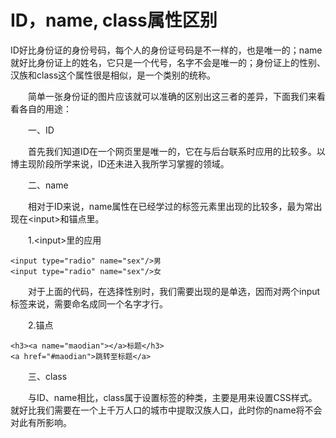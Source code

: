 # ID，name, class属性区别

ID好比身份证的身份号码，每个人的身份证号码是不一样的，也是唯一的；name就好比身份证上的姓名，它只是一个代号，名字不会是唯一的；身份证上的性别、汉族和class这个属性很是相似，是一个类别的统称。

　　简单一张身份证的图片应该就可以准确的区别出这三者的差异，下面我们来看看各自的用途：

　　一、ID

　　首先我们知道ID在一个网页里是唯一的，它在与后台联系时应用的比较多。以博主现阶段所学来说，ID还未进入我所学习掌握的领域。

　　二、name

　　相对于ID来说，name属性在已经学过的标签元素里出现的比较多，最为常出现在&lt;input&gt;和锚点里。

　　1.&lt;input&gt;里的应用

```text
<input type="radio" name="sex"/>男
<input type="radio" name="sex"/>女
```

　　对于上面的代码，在选择性别时，我们需要出现的是单选，因而对两个input标签来说，需要命名成同一个名字才行。

　　2.锚点　

```text
<h3><a name="maodian"></a>标题</h3>
<a href="#maodian">跳转至标题</a>
```

　　三、class

　　与ID、name相比，class属于设置标签的种类，主要是用来设置CSS样式。就好比我们需要在一个上千万人口的城市中提取汉族人口，此时你的name将不会对此有所影响。  


